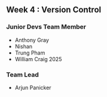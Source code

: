 ## Week 4 : Version Control

### Junior Devs Team Member

- Anthony Gray
- Nishan
- Trung Pham
- William Craig 2025

### Team Lead

- Arjun Panicker